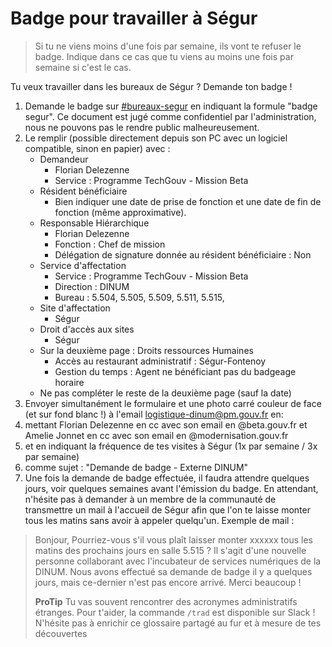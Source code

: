 # Badge pour travailler à Ségur

> Si tu ne viens moins d'une fois par semaine, ils vont te refuser le badge. Indique dans ce cas que tu viens au moins une fois par semaine si c'est le cas.

Tu veux travailler dans les bureaux de Ségur ? Demande ton badge !

1. Demande le badge sur [\#bureaux-segur](https://startups-detat.slack.com/archives/C74HCKV8A) en indiquant la formule "badge segur". Ce document est jugé comme confidentiel par l'administration, nous ne pouvons pas le rendre public malheureusement.
2. Le remplir \(possible directement depuis son PC avec un logiciel compatible, sinon en papier\) avec :
   * Demandeur
     * Florian Delezenne
     * Service : Programme TechGouv - Mission Beta 
   * Résident bénéficiaire
     * Bien indiquer une date de prise de fonction et une date de fin de fonction \(même approximative\).
   * Responsable Hiérarchique
     * Florian Delezenne
     * Fonction : Chef de mission
     * Délégation de signature donnée au résident bénéficiaire : Non
   * Service d'affectation
     * Service : Programme TechGouv - Mission Beta 
     * Direction : DINUM
     * Bureau : 5.504, 5.505, 5.509, 5.511, 5.515, 
   * Site d'affectation
     * Ségur
   * Droit d'accès aux sites
     * Ségur
   * Sur la deuxième page : Droits ressources Humaines
     * Accès au restaurant administratif : Ségur-Fontenoy
     * Gestion du temps : Agent ne bénéficiant pas du badgeage horaire
   * Ne pas compléter le reste de la deuxième page \(sauf la date\)
3. Envoyer simultanément le formulaire et une photo carré couleur de face \(et sur fond blanc !\) à l'email [logistique-dinum@pm.gouv.fr](mailto:logistique-dinum@pm.gouv.fr) en:
4. mettant Florian Delezenne en cc avec son email en @beta.gouv.fr et Amelie Jonnet en cc avec son email en @modernisation.gouv.fr
5. et en indiquant la fréquence de tes visites à Ségur \(1x par semaine / 3x par semaine\)
6. comme sujet : "Demande de badge - Externe DINUM"
7. Une fois la demande de badge effectuée, il faudra attendre quelques jours, voir quelques semaines avant l'émission du badge. En attendant, n'hésite pas à demander à un membre de la communauté de transmettre un mail à l'accueil de Ségur afin que l'on te laisse monter tous les matins sans avoir à appeler quelqu'un. Exemple de mail :

> Bonjour, Pourriez-vous s'il vous plaît laisser monter xxxxxx tous les matins des prochains jours en salle 5.515 ? Il s'agit d'une nouvelle personne collaborant avec l'incubateur de services numériques de la DINUM. Nous avons effectué sa demande de badge il y a quelques jours, mais ce-dernier n'est pas encore arrivé. Merci beaucoup !
>
> **ProTip** Tu vas souvent rencontrer des acronymes administratifs étranges. Pour t'aider, la commande `/trad` est disponible sur Slack ! N'hésite pas à enrichir ce glossaire partagé au fur et à mesure de tes découvertes

